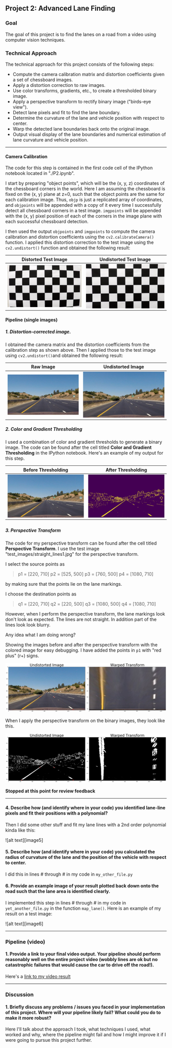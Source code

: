 ## Project 2: Advanced Lane Finding

### Goal

The goal of this project is to find the lanes on a road from a video using computer vision techniques.

### Technical Approach

The technical approach for this project consists of the following steps:

* Compute the camera calibration matrix and distortion coefficients given a set of chessboard images.
* Apply a distortion correction to raw images.
* Use color transforms, gradients, etc., to create a thresholded binary image.
* Apply a perspective transform to rectify binary image ("birds-eye view").
* Detect lane pixels and fit to find the lane boundary.
* Determine the curvature of the lane and vehicle position with respect to center.
* Warp the detected lane boundaries back onto the original image.
* Output visual display of the lane boundaries and numerical estimation of lane curvature and vehicle position.

---

#### Camera Calibration

The code for this step is contained in the first code cell of the IPython notebook located in "./P2.ipynb".  

I start by preparing "object points", which will be the (x, y, z) coordinates of the chessboard corners in the world. Here I am assuming the chessboard is fixed on the (x, y) plane at z=0, such that the object points are the same for each calibration image.  Thus, `objp` is just a replicated array of coordinates, and `objpoints` will be appended with a copy of it every time I successfully detect all chessboard corners in a test image.  `imgpoints` will be appended with the (x, y) pixel position of each of the corners in the image plane with each successful chessboard detection.  

I then used the output `objpoints` and `imgpoints` to compute the camera calibration and distortion coefficients using the `cv2.calibrateCamera()` function.  I applied this distortion correction to the test image using the `cv2.undistort()` function and obtained the following result: 

|                    Distorted Test Image                     |                   Undistorted Test Image                    |
| :---------------------------------------------------------: | :---------------------------------------------------------: |
| ![Distorted Test Image](./camera_cal/test/calibration1.jpg) | ![Undistorted Test Image](./camera_cal/test/calibrated.jpg) |



#### Pipeline (single images)

##### 1. Distortion-corrected image.

I obtained the camera matrix and the distortion coefficients from the calibration step as shown above. Then I applied those to the test image using `cv2.undistort()`and obtained the following result:

|                    Raw Image                    |                      Undistorted Image                       |
| :---------------------------------------------: | :----------------------------------------------------------: |
| ![Raw Image](./test_images/straight_lines1.jpg) | ![Undistorted Image](./test_images/straight_lines1_undist.jpg) |

##### 2. Color and Gradient Thresholding

I used a combination of color and gradient thresholds to generate a binary image.  The code can be found after the cell titled **Color and Gradient Thresholding** in the IPython notebook.  Here's an example of my output for this step.



|                     Before Thresholding                      |                      After Thresholding                      |
| :----------------------------------------------------------: | :----------------------------------------------------------: |
| ![Before thresholding](./output_images/image_unwarped_color.jpg) | ![After thresholding](./output_images/image_unwarped_binary.jpg) |

##### 

##### 3. Perspective Transform

The code for my perspective transform can be found after the cell titled **Perspective Transform**. I use the test image "test_images/straight_lines1.jpg" for the perspective transform. 

I select the source points as

> p1 = [220, 710]
> p2 = [525, 500]
> p3 = [760, 500]
> p4 = [1080, 710]

by making sure that the points lie on the lane markings.

I choose the destination points as

> q1 = [220, 710]
> q2 = [220, 500]
> q3 = [1080, 500]
> q4 = [1080, 710]



However, when I perform the perspective transform, the lane markings look don't look as expected. The lines are not straight. In addition part of the lines look  look blurry. 

Any idea what I am doing wrong?

Showing the images before and after the perspective transform with the colored image for easy debugging. I have added the points in `p1` with "red plus" (r+) signs.



![Before transform](./output_images/debug1.png)



When I apply the perspective transform on the binary images, they look like this.



![Before transform](./output_images/debug3.png)

**Stopped at this point for review feedback**

---



#### 4. Describe how (and identify where in your code) you identified lane-line pixels and fit their positions with a polynomial?

Then I did some other stuff and fit my lane lines with a 2nd order polynomial kinda like this:

![alt text][image5]

#### 5. Describe how (and identify where in your code) you calculated the radius of curvature of the lane and the position of the vehicle with respect to center.

I did this in lines # through # in my code in `my_other_file.py`

#### 6. Provide an example image of your result plotted back down onto the road such that the lane area is identified clearly.

I implemented this step in lines # through # in my code in `yet_another_file.py` in the function `map_lane()`.  Here is an example of my result on a test image:

![alt text][image6]

---

### Pipeline (video)

#### 1. Provide a link to your final video output.  Your pipeline should perform reasonably well on the entire project video (wobbly lines are ok but no catastrophic failures that would cause the car to drive off the road!).

Here's a [link to my video result](./project_video.mp4)

---

### Discussion

#### 1. Briefly discuss any problems / issues you faced in your implementation of this project.  Where will your pipeline likely fail?  What could you do to make it more robust?

Here I'll talk about the approach I took, what techniques I used, what worked and why, where the pipeline might fail and how I might improve it if I were going to pursue this project further.  
